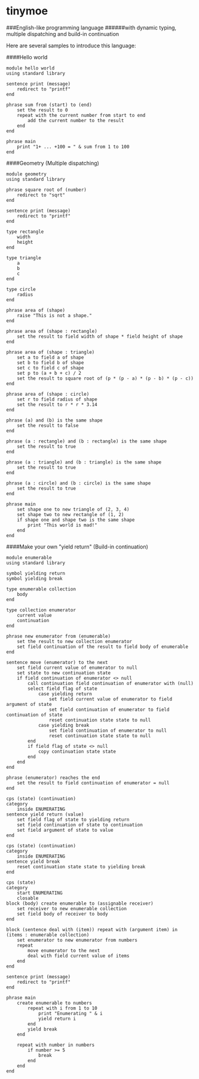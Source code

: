 tinymoe
=======

###English-like programming language
######with dynamic typing, multiple dispatching and build-in continuation

Here are several samples to introduce this language:

####Hello world

	module hello world
	using standard library

	sentence print (message)
		redirect to "printf"
	end
	
	phrase sum from (start) to (end)
		set the result to 0
		repeat with the current number from start to end
			add the current number to the result
		end
	end
	
	phrase main
		print "1+ ... +100 = " & sum from 1 to 100
	end

####Geometry (Multiple dispatching)

	module geometry
	using standard library

	phrase square root of (number)
		redirect to "sqrt"
	end

	sentence print (message)
		redirect to "printf"
	end

	type rectangle
		width
		height
	end

	type triangle
		a
		b
		c
	end

	type circle
		radius
	end

	phrase area of (shape)
		raise "This is not a shape."
	end

	phrase area of (shape : rectangle)
		set the result to field width of shape * field height of shape
	end

	phrase area of (shape : triangle)
		set a to field a of shape
		set b to field b of shape
		set c to field c of shape
		set p to (a + b + c) / 2
		set the result to square root of (p * (p - a) * (p - b) * (p - c))
	end

	phrase area of (shape : circle)
		set r to field radius of shape
		set the result to r * r * 3.14
	end

	phrase (a) and (b) is the same shape
		set the result to false
	end

	phrase (a : rectangle) and (b : rectangle) is the same shape
		set the result to true
	end

	phrase (a : triangle) and (b : triangle) is the same shape
		set the result to true
	end

	phrase (a : circle) and (b : circle) is the same shape
		set the result to true
	end

	phrase main
		set shape one to new triangle of (2, 3, 4)
		set shape two to new rectangle of (1, 2)
		if shape one and shape two is the same shape
			print "This world is mad!"
		end
	end

####Make your own "yield return" (Build-in continuation)

	module enumerable
	using standard library

	symbol yielding return
	symbol yielding break
 
	type enumerable collection
		body
	end
 
	type collection enumerator
		current value
		continuation
	end
 
	phrase new enumerator from (enumerable)
		set the result to new collection enumerator
		set field continuation of the result to field body of enumerable
	end
 
	sentence move (enumerator) to the next
		set field current value of enumerator to null
		set state to new continuation state
		if field continuation of enumerator <> null
			call continuation field continuation of enumerator with (null)
			select field flag of state
				case yielding return
					set field current value of enumerator to field argument of state
					set field continuation of enumerator to field continuation of state
					reset continuation state state to null
				case yielding break
					set field continuation of enumerator to null
					reset continuation state state to null
			end
			if field flag of state <> null
				copy continuation state state
			end
		end
	end
 
	phrase (enumerator) reaches the end
		set the result to field continuation of enumerator = null
	end
 
	cps (state) (continuation)
	category
		inside ENUMERATING
	sentence yield return (value)
		set field flag of state to yielding return
		set field continuation of state to continuation
		set field argument of state to value
	end
 
	cps (state) (continuation)
	category
		inside ENUMERATING
	sentence yield break
		reset continuation state state to yielding break
	end
 
	cps (state)
	category
		start ENUMERATING
		closable
	block (body) create enumerable to (assignable receiver)
		set receiver to new enumerable collection
		set field body of receiver to body
	end
 
	block (sentence deal with (item)) repeat with (argument item) in (items : enumerable collection)
		set enumerator to new enumerator from numbers
		repeat
			move enumerator to the next
			deal with field current value of items
		end
	end

	sentence print (message)
		redirect to "printf"
	end
 
	phrase main
		create enumerable to numbers
			repeat with i from 1 to 10
				print "Enumerating " & i
				yield return i
			end
			yield break
		end
    
		repeat with number in numbers
			if number >= 5
				break
			end
		end
	end